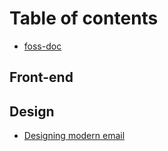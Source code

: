 # Table of contents

* [foss-doc](README.md)

## Front-end

## Design

* [Designing modern email](design/designing-modern-email.md)

